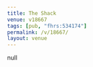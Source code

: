```yaml
---
title: The Shack
venue: v18667
tags: [pub, "fhrs:534174"]
permalink: /v/18667/
layout: venue
---
```

null